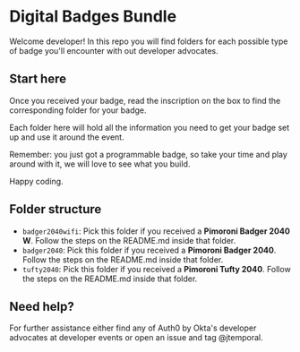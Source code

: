 # Digital Badges Bundle

Welcome developer! In this repo you will find folders for each possible type of badge you'll encounter with out developer advocates.

## Start here

Once you received your badge, read the inscription on the box to find the corresponding folder for your badge.

Each folder here will hold all the information you need to get your badge set up and use it around the event.

Remember: you just got a programmable badge, so take your time and play around with it, we will love to see what you build.

Happy coding.

## Folder structure

- `badger2040wifi`: Pick this folder if you received a **Pimoroni Badger 2040 W**. Follow the steps on the README.md inside that folder.
- `badger2040`: Pick this folder if you received a **Pimoroni Badger 2040**. Follow the steps on the README.md inside that folder.
- `tufty2040`: Pick this folder if you received a **Pimoroni Tufty 2040**. Follow the steps on the README.md inside that folder.

## Need help?

For further assistance either find any of Auth0 by Okta's developer advocates at developer events or open an issue and tag @jtemporal.